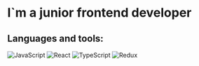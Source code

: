 # I`m a junior frontend developer

## Languages and tools:

![JavaScript](https://img.shields.io/badge/-JavaScript-090909?style=for-the-badge&logo=javascript)
![React](https://img.shields.io/badge/-React-090909?style=for-the-badge&logo=React)
![TypeScript](https://img.shields.io/badge/-TypeScript-090909?style=for-the-badge&logo=typescript)
![Redux](https://img.shields.io/badge/-Redux-090909?style=for-the-badge&logo=redux)

